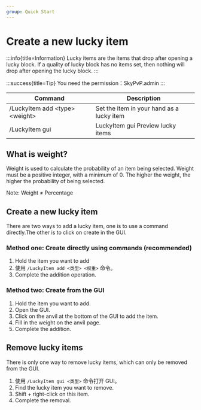 ```yaml
---
group: Quick Start
---
```


# Create a new lucky item

:::info{title=Information}
Lucky items are the items that drop after opening a lucky block. If a quality of lucky block has no items set, then nothing will drop after opening the lucky block.
:::

:::success{title=Tip}
You need the permission：SkyPvP.admin
:::

| Command                            | Description                               |
| ---------------------------------- | ----------------------------------------- |
| /LuckyItem add \<type> \<weight> | Set the item in your hand as a lucky item |
| /LuckyItem gui                     | LuckyItem gui Preview lucky items         |

## What is weight?

Weight is used to calculate the probability of an item being selected. Weight must be a positive integer, with a minimum of 0. The higher the weight, the higher the probability of being selected.

Note: Weight ≠ Percentage

## Create a new lucky item

There are two ways to add a lucky item, one is to use a command directly.The other is to click on create in the GUI.&#x20;

### Method one: Create directly using commands (recommended)

1. Hold the item you want to add
2. 使用 `/LuckyItem add <类型> <权重>` 命令。
3. Complete the addition operation.

### Method two: Create from the GUI

1. Hold the item you want to add.
2. Open the GUI.
3. Click on the anvil at the bottom of the GUI to add the item.
4. Fill in the weight on the anvil page.
5. Complete the addition.

## Remove lucky items

There is only one way to remove lucky items, which can only be removed from the GUI.

1. 使用 `/LuckyItem gui <类型>` 命令打开 GUI。
2. Find the lucky item you want to remove.
3. Shift + right-click on this item.
4. Complete the removal.
